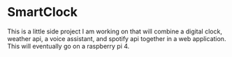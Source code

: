 # SmartClock
This is a  little side project I am working on that will combine a digital clock, weather api, a voice assistant, and spotify api together in a web application. This will eventually go on a raspberry pi 4.
